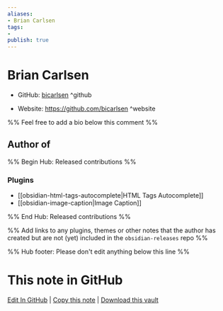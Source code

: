 ```yaml
---
aliases:
- Brian Carlsen
tags:
- 
publish: true
---
```


# Brian Carlsen

- GitHub: [bicarlsen](https://github.com/bicarlsen/) ^github
<!-- - Discord: `@` ^discord-->
- Website: <https://github.com/bicarlsen> ^website
<!-- - [[Publish sites|Publish site]]: ^publish-->

%% Feel free to add a bio below this comment %%


## Author of

%% Begin Hub: Released contributions %%
### Plugins
- [[obsidian-html-tags-autocomplete|HTML Tags Autocomplete]]
- [[obsidian-image-caption|Image Caption]]

%% End Hub: Released contributions %%

%% Add links to any plugins, themes or other notes that the author has created but are not (yet) included in the `obsidian-releases` repo %%

<!--
### Unlisted plugins

- 
-->

<!--
### Others

- 
-->

<!--
## Sponsor this author

- [[GitHub sponsors]]: [Sponsor @bicarlsen on GitHub Sponsors](https://github.com/sponsors/bicarlsen) ^github-sponsor
- [[Buy me a coffee]]: ^buy-me-a-coffee
- [[PayPal]]: ^paypal
- [[Patreon]]: ^patreon

-->

<!--
## Follow this author

- [[YouTube Channels|On YouTube]]: ^youtube
- Twitter: ^twitter
- ...
-->

%% Hub footer: Please don't edit anything below this line %%

# This note in GitHub

<span class="git-footer">[Edit In GitHub](https://github.dev/obsidian-community/obsidian-hub/blob/main/01%20-%20Community/People/bicarlsen.md "git-hub-edit-note") | [Copy this note](https://raw.githubusercontent.com/obsidian-community/obsidian-hub/main/01%20-%20Community/People/bicarlsen.md "git-hub-copy-note") | [Download this vault](https://github.com/obsidian-community/obsidian-hub/archive/refs/heads/main.zip "git-hub-download-vault") </span>
